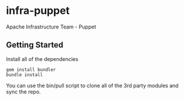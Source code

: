 infra-puppet
============

Apache Infrastructure Team - Puppet


## Getting Started
Install all of the dependencies

    gem install bundler
    bundle install

You can use the bin/pull script to clone all of the 3rd party modules and sync the repo.
 
